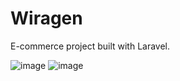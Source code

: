 # Wiragen
E-commerce project built with Laravel.

![image](https://github.com/jalilhadjhabib/Wiragen/assets/101253359/a9f63d14-7fc2-4bb6-963b-23242dac7968)
![image](https://github.com/jalilhadjhabib/Wiragen/assets/101253359/d826979f-dd5f-475a-b458-17128ada37c7)
